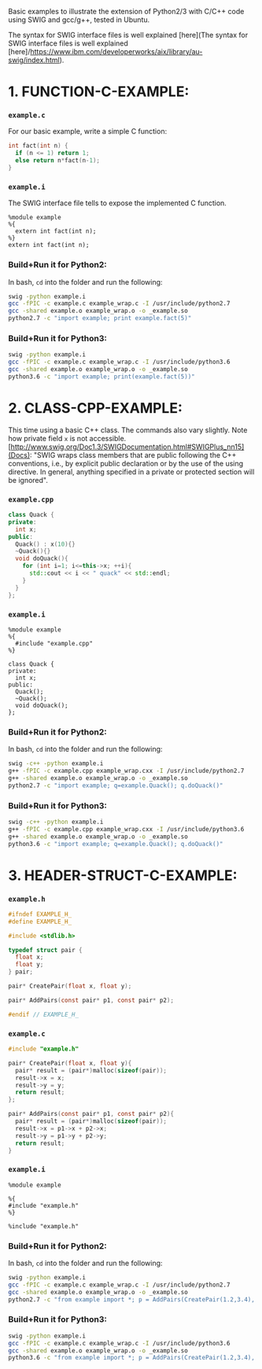 Basic examples to illustrate the extension of Python2/3 with C/C++ code using SWIG and gcc/g++, tested in Ubuntu.


The syntax for SWIG interface files is well explained [here](The syntax for SWIG interface files is well explained [here]/https://www.ibm.com/developerworks/aix/library/au-swig/index.html).



# 1. FUNCTION-C-EXAMPLE:


### `example.c`

For our basic example, write a simple C function:

```c
int fact(int n) {
  if (n <= 1) return 1;
  else return n*fact(n-1);
}
```

### `example.i`

The SWIG interface file tells to expose the implemented C function.

```
%module example
%{
  extern int fact(int n);
%}
extern int fact(int n);
```

### Build+Run it for Python2:

In bash, `cd` into the folder and run the following:

```bash
swig -python example.i
gcc -fPIC -c example.c example_wrap.c -I /usr/include/python2.7
gcc -shared example.o example_wrap.o -o _example.so
python2.7 -c "import example; print example.fact(5)"
```

### Build+Run it for Python3:

```bash
swig -python example.i
gcc -fPIC -c example.c example_wrap.c -I /usr/include/python3.6
gcc -shared example.o example_wrap.o -o _example.so
python3.6 -c "import example; print(example.fact(5))"
```







# 2. CLASS-CPP-EXAMPLE:

This time using a basic C++ class. The commands also vary slightly. Note how private field `x` is not accessible. [http://www.swig.org/Doc1.3/SWIGDocumentation.html#SWIGPlus_nn15](Docs): "SWIG wraps class members that are public following the C++ conventions, i.e., by explicit public declaration or by the use of the using directive. In general, anything specified in a private or protected section will be ignored".


### `example.cpp`

```cpp
class Quack {
private:
  int x;
public:
  Quack() : x(10){}
  ~Quack(){}
  void doQuack(){
    for (int i=1; i<=this->x; ++i){
      std::cout << i << " quack" << std::endl;
    }
  }
};
```


### `example.i`

```
%module example
%{
  #include "example.cpp"
%}

class Quack {
private:
  int x;
public:
  Quack();
  ~Quack();
  void doQuack();
};
```


### Build+Run it for Python2:

In bash, `cd` into the folder and run the following:

```bash
swig -c++ -python example.i
g++ -fPIC -c example.cpp example_wrap.cxx -I /usr/include/python2.7
g++ -shared example.o example_wrap.o -o _example.so
python2.7 -c "import example; q=example.Quack(); q.doQuack()"
```

### Build+Run it for Python3:

```bash
swig -c++ -python example.i
g++ -fPIC -c example.cpp example_wrap.cxx -I /usr/include/python3.6
g++ -shared example.o example_wrap.o -o _example.so
python3.6 -c "import example; q=example.Quack(); q.doQuack()"
```












# 3. HEADER-STRUCT-C-EXAMPLE:

### `example.h`

```c
#ifndef EXAMPLE_H_
#define EXAMPLE_H_

#include <stdlib.h>

typedef struct pair {
  float x;
  float y;
} pair;

pair* CreatePair(float x, float y);

pair* AddPairs(const pair* p1, const pair* p2);

#endif // EXAMPLE_H_
```

### `example.c`

```c
#include "example.h"

pair* CreatePair(float x, float y){
  pair* result = (pair*)malloc(sizeof(pair));
  result->x = x;
  result->y = y;
  return result;
};

pair* AddPairs(const pair* p1, const pair* p2){
  pair* result = (pair*)malloc(sizeof(pair));
  result->x = p1->x + p2->x;
  result->y = p1->y + p2->y;
  return result;
}
```

### `example.i`

```
%module example

%{
#include "example.h"
%}

%include "example.h"
```

### Build+Run it for Python2:

In bash, `cd` into the folder and run the following:

```bash
swig -python example.i
gcc -fPIC -c example.c example_wrap.c -I /usr/include/python2.7
gcc -shared example.o example_wrap.o -o _example.so
python2.7 -c "from example import *; p = AddPairs(CreatePair(1.2,3.4), CreatePair(10,100)); print p.x, p.y"
```

### Build+Run it for Python3:

```bash
swig -python example.i
gcc -fPIC -c example.c example_wrap.c -I /usr/include/python3.6
gcc -shared example.o example_wrap.o -o _example.so
python3.6 -c "from example import *; p = AddPairs(CreatePair(1.2,3.4), CreatePair(10,100)); print(p.x, p.y)"
```

